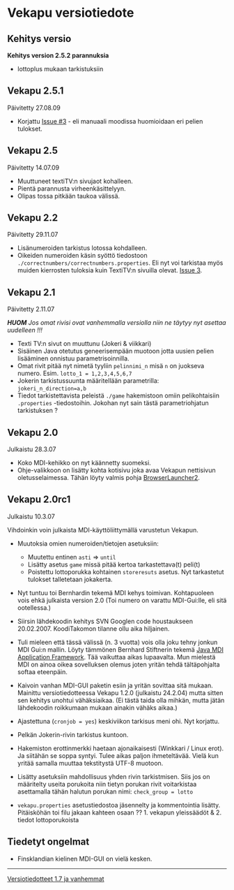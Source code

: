 # Vekapu versiotiedote #

## Kehitys versio ##

**Kehitys version 2.5.2 parannuksia**

  * lottoplus mukaan tarkistuksiin

## Vekapu 2.5.1 ##
Päivitetty 27.08.09

  * Korjattu [Issue #3](https://code.google.com/p/vekapu/issues/detail?id=#3) - eli manuaali moodissa huomioidaan eri pelien tulokset.

## Vekapu 2.5 ##
Päivitetty 14.07.09

  * Muuttuneet textiTV:n sivujaot kohalleen.
  * Pientä parannusta virheenkäsittelyyn.
  * Olipas tossa pitkään taukoa välissä.

## Vekapu 2.2 ##
Päivitetty 29.11.07

  * Lisänumeroiden tarkistus lotossa kohdalleen.
  * Oikeiden numeroiden käsin syöttö tiedostoon `./correctnumbers/correctnumbers.properties`. Eli nyt voi tarkistaa myös muiden kierrosten tuloksia kuin TextiTV:n sivuilla olevat. [Issue 3](http://code.google.com/p/vekapu/issues/detail?id=3).

## Vekapu 2.1 ##
Päivitetty 2.11.07

_**HUOM** Jos omat rivisi ovat vanhemmalla versiolla niin ne täytyy nyt asettaa uudelleen !!!_

  * Texti TV:n sivut on muuttunu (Jokeri & viikkari)
  * Sisäinen Java otetutus geneerisempään muotoon jotta uusien pelien lisääminen onnistuu parametrisoinnilla.
  * Omat rivit pitää nyt nimetä tyyliin `pelinnimi_n` misä `n` on juokseva numero. Esim. `lotto_1 = 1,2,3,4,5,6,7`
  * Jokerin tarkistussuunta määritellään parametrilla: `jokeri_n_direction=a,b`
  * Tiedot tarkistettavista peleistä `./game` hakemistoon omiin pelikohtaisiin `.properties` -tiedostoihin. Jokohan nyt sain tästä parametriohjatun tarkistuksen ?

## Vekapu 2.0 ##
Julkaistu 28.3.07

  * Koko MDI-kehikko on nyt käännetty suomeksi.
  * Ohje-valikkoon on lisätty kohta kotisivu joka avaa Vekapun nettisivun oletusselaimessa. Tähän löyty valmis pohja [BrowserLauncher2](http://browserlaunch2.sourceforge.net/index.shtml).

## Vekapu 2.0rc1 ##
Julkaistu 10.3.07

Vihdoinkin voin julkaista MDI-käyttöliittymällä varustetun Vekapun.

  * Muutoksia omien numeroiden/tietojen asetuksiin:
    * Muutettu entinen `asti` => `until`
    * Lisätty asetus `game` missä pitää kertoa tarkastettava(t) peli(t)
    * Poistettu lottoporukka kohtainen `storeresuts` asetus. Nyt tarkastetut tulokset talletetaan jokakerta.

  * Nyt tuntuu toi Bernhardin tekemä MDI kehys toimivan. Kohtapuoleen vois ehkä julkaista version 2.0 (Toi numero on varattu MDI-Gui:lle, eli sitä ootellessa.)

  * Siirsin lähdekoodin kehitys SVN Googlen code houstaukseen 20.02.2007. KoodiTakomon  	tilanne ollu aika hiljainen.

  * Tuli mieleen että tässä välissä (n. 3 vuotta) vois olla joku tehny jonkun MDI Gui:n mallin. Löyty tämmönen Bernhard Stiftnerin tekemä [Java MDI Application Framework](http://jmdiframework.sourceforge.net/). Tää vaikuttaa aikas lupaavalta. Mun mielestä MDI on ainoa oikea sovelluksen olemus joten yritän tehdä tältäpohjalta softaa eteenpäin.

  * Kaivoin vanhan MDI-GUI paketin esiin ja yritän sovittaa sitä mukaan. Mainittu versiotiedotteessa Vekapu 1.2.0 (julkaistu 24.2.04) mutta sitten sen kehitys unohtui vähäksiaikaa. (Ei tästä taida olla mihkän, mutta jätän lähdekoodin roikkumaan mukaan ainakin vähäks aikaa.)
  * Ajastettuna (`cronjob = yes`) keskiviikon tarkisus meni ohi. Nyt korjattu.
  * Pelkän Jokerin-rivin tarkistus kuntoon.
  * Hakemiston erottinmerkki haetaan ajonaikaisesti (Winkkari / Linux erot). Ja siitähän se soppa syntyi. Tulee aikas paljon ihmeteltävää. Vielä kun yritää samalla muuttaa tekstitystä UTF-8 muotoon.
  * Lisätty asetuksiin mahdollisuus yhden rivin tarkistmisen. Siis jos on määritelty useita porukoita niin tietyn porukan rivit
voitarkistaa asettamalla tähän halutun porukan nimi: `check_group = lotto`
  * `vekapu.properties` asetustiedostoa jäsennelty ja kommentointia lisätty. Pitäisköhän toi filu jakaan kahteen osaan ?? 1. vekapun yleissäädöt & 2. tiedot lottoporukoista


## Tiedetyt ongelmat ##

  * Finsklandian kielinen MDI-GUI on vielä kesken.


---


[Versiotiedotteet 1.7 ja vanhemmat](VersioTiedote17.md)